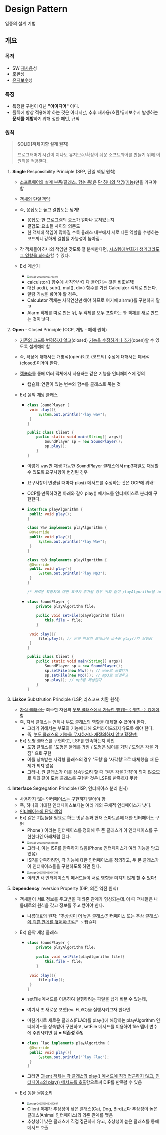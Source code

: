 # Design Pattern

일종의 설계 기법

## 개요

### 목적

- SW <u>재사용</u>성
- <u>호환</u>성
- <u>유지보수</u>성

### 특징

- 특정한 구현이 아닌 **"아이디어"** 이다.
- 플젝에 항상 적용해야 하는 것은 아니지만, 추후 재사용/호환/유지보수시 발생하는 **문제를 예방**하기 위해 정한 패턴, 규칙

### 원칙

> **SOLID(객체 지향 설계 원칙)**
>
> 프로그래머가 시간이 지나도 유지보수/확장이 쉬운 소프트웨어를 만들기 위해 이 원칙을 적용한다.

1. **Single** Responsibility Principle (SRP, 단일 책임 원칙)

   - <u>소프트웨어의 설계 부품(클래스, 함수 등)</u>은 <u>단 하나의 책임(기능)</u>만을 가져야 함
   - <u>객체의 단일 책임</u>

   - 즉, 응집도는 높고 결합도는 낮게!
     - 응집도: 한 프로그램의 요소가 얼마나 뭉쳐있는지
     - 결합도: 요소들 사이의 의존도
     - 한 객체에 책임이 많아질 수록 클래스 내부에서 서로 다른 역할을 수행하는 코드끼리 강하게 결합될 가능성이 높아짐..
   - 각 객체들이 하나의 책임만 갖도록 잘 분배한다면, <u>시스템에 변화가 생기더라도 그 영향을 최소화</u>할 수 있다.
   - Ex) 계산기
     - <img src="C:\Users\KJH\AppData\Roaming\Typora\typora-user-images\image-20201129023730371.png" alt="image-20201129023730371" style="zoom:50%;" />
     - calculator() 함수에 사칙연산이 다 들어가는 것은 비효율적!
     - 대신 add(), sub(), mul(), div() 함수를 가진 Calculator 객체로 만든다.
     - 알람 기능을 넣어야 할 경우..
     - Calculator 객체는 사칙연산만 해야 하므로 여기에 alarm()를 구현하지 말고
     - Alarm 객체를 따로 만든 뒤, 두 객체를 모두 포함하는 한 객체를 새로 만드는 것이 낫다.

2. **Open** - Closed Principle (OCP, 개방 - 폐쇄 원칙)

   - <u>기존의 코드를 변경하지 않고</u>(closed) <u>기능을 수정하거나 추가</u>(open)할 수 있도록 설계해야 함

   - 즉, 확장에 대해서는 개방적(open)이고 (코드의) 수정에 대해서는 폐쇄적(closed)이어야 한다.

   - <u>캡슐화</u>를 통해 여러 객체에서 사용하는 같은 기능을 인터페이스에 정의

     - 캡슐화: 연관이 있는 변수와 함수를 클래스로 묶는 것

   - Ex) 음악 재생 클래스

     - ```java
       class SoundPlayer {
       	void play(){
       		System.out.println("Play wav");
       	}
       }
       
       public class Client {
           public static void main(String[] args){
               SoundPlayer sp = new SoundPlayer();
               sp.play();
           }
       }
       ```

     - 이렇게 wav만 재생 가능한 SoundPlayer 클래스에서 mp3파일도 재생할 수 있도록 요구사항이 변경된 경우

     - 요구사항이 변경될 때마다 play() 메서드를 수정하는 것은 OCP에 위배!

     - OCP를 만족하려면 아래와 같이 play() 메서드를 인터페이스로 분리해 구현한다.

     - ```java
       interface playAlgorithm {
       	public void play();
       }
       
       class Wav implements playAlgorithm {
       	@Override
       	public void play(){
       		System.out.println("Play Wav");
       	}
       }
       
       class Mp3 implements playAlgorithm {
       	@Override
       	public void play(){
       		System.out.println("Play Mp3");
       	}
       }
       
       /* 새로운 확장자에 대한 요구가 추가될 경우 위와 같이 playAlgorithm을 implement하는 새로운 클래스를 짜면 된다. */
       ```

     - ```java
       class SoundPlayer {
           private playAlgorithm file;
           
           public void setFile(playAlgorithm file){
               this.file = file;
           }
           
       	void play(){
       		file.play(); // 받은 파일의 클래스에 소속된 play()가 실행됨
       	}
       }
       
       public class Client {
           public static void main(String[] args){
               SoundPlayer sp = new SoundPlayer();
               sp.setFile(new Wav()); // wav로 골랐다가
               sp.setFile(new Mp3()); // mp3로 변경하고
               sp.play(); // mp3를 재생한다
           }
       }
       ```

3. **Liskov** Substitution Principle (LSP, 리스코프 치환 원칙)
   - <u>자식 클래스</u>는 최소한 자신의 <u>부모 클래스에서 가능한 행위는 수행할 수 있어야</u> 함
   - 즉, 자식 클래스는 언제나 부모 클래스의 역할을 대체할 수 있어야 한다.
     - 그러기 위해서는 부모의 기능에 대해 오버라이드되지 않도록 해야 한다.
     - 즉, <u>부모 클래스의 기능을 무시하거나 재정의하지 않고 확장만!</u>
   - Ex) 도형 클래스를 구현하고, LSP를 만족하는지 확인
     - 도형 클래스를 "도형은 둘레를 가짐 / 도형은 넓이를 가짐 / 도형은 각을 가짐" 으로 구현
     - 이를 상속받는 사각형 클래스의 경우 '도형'을 '사각형'으로 대체했을 때 문제가 되지 않음
     - 그러나, 원 클래스가 이를 상속받으려 할 때 '원은 각을 가짐'이 되지 않으므로 위와 같이 도형 클래스를 구현한 것은 LSP를 만족하지 못함 

4. **Interface** Segregation Principle (ISP, 인터페이스 분리 원칙)
   - <u>사용하지 않는 인터페이스는 구현하지 말아야</u> 함
   - 즉, 하나의 거대한 인터페이스보다는 여러 개의 구체적 인터페이스가 낫다.
   - <u>인터페이스의 단일 책임</u>
   - Ex) 같은 기능들을 필요로 하는 옛날 폰과 현재 스마트폰에 대한 인터페이스 구현
     - Phone() 이라는 인터페이스를 정의해 두 폰 클래스가 이 인터페이스를 구현한다면 아래처럼 된다.
     - <img src="C:\Users\KJH\AppData\Roaming\Typora\typora-user-images\image-20201129025858865.png" alt="image-20201129025858865" style="zoom:50%;" />
     - 그러나, 이는 ISP를 만족하지 않음(Phone 인터페이스가 여러 기능을 담고 있음)
     - ISP를 만족하려면, 각 기능에 대한 인터페이스를 정의하고, 두 폰 클래스가 이 인터페이스들을 구현하도록 하면 된다.
     - <img src="C:\Users\KJH\AppData\Roaming\Typora\typora-user-images\image-20201129030041799.png" alt="image-20201129030041799" style="zoom:50%;" />
     - 이러면 각 인터페이스의 메서드들이 서로 영향을 미치지 않게 할 수 있다!

5. **Dependency** Inversion Property (DIP, 의존 역전 원칙)

   - 객체들이 서로 정보를 주고받을 때 의존 관계가 형성되는데, 이 때 객체들은 나름대로의 원칙을 갖고 정보를 주고 받아야 한다.

     - 나름대로의 원칙: "<u>추상성이 더 높은 클래스</u>(인터페이스 또는 추상 클래스)<u>와 의존 관계를 맺어야 한다</u>" → 캡슐화

   - Ex) 음악 재생 클래스

     - ```java
       class SoundPlayer {
           private playAlgorithm file;
           
           public void setFile(playAlgorithm file){
               this.file = file;
           }
           
       	void play(){
       		file.play();
       	}
       }
       ```

     - setFile 메서드를 이용하여 실행하려는 파일을 쉽게 바꿀 수 있는데, 

     - 여기서 또 새로운 포맷(ex. FLAC)을 실행시키고자 한다면

     - 마찬가지로 새로운 클래스(FLAC)를 play()에 해당하는 playAlgorithm 인터페이스를 상속받아 구현하고, setFile 메서드를 이용하여 file 멤버 변수에 주입시키면 됨 **= 의존성 주입**

     - ```java
       class Flac implements playAlgorithm {
       	@Override
       	public void play(){
       		System.out.println("Play Flac");
       	}
       }
       ```

     - 그러면 <u>Client 객체는 각 클래스의 play() 메서드에 직접 접근하지 않고, 인터페이스의 play() 메서드를 호출</u>함으로써 DIP를 만족할 수 있음

   - Ex) 동물 울음소리

     - <img src="C:\Users\KJH\AppData\Roaming\Typora\typora-user-images\image-20201129033010687.png" alt="image-20201129033010687" style="zoom:50%;" />
     - Client 객체가 추상성이 낮은 클래스(Cat, Dog, Bird)보다 추상성이 높은 클래스(Animal 인터페이스)와 의존 관계를 맺음
     - 추상성이 낮은 클래스에 직접 접근하지 않고, 추상성이 높은 클래스를 통해 메서드 호출

